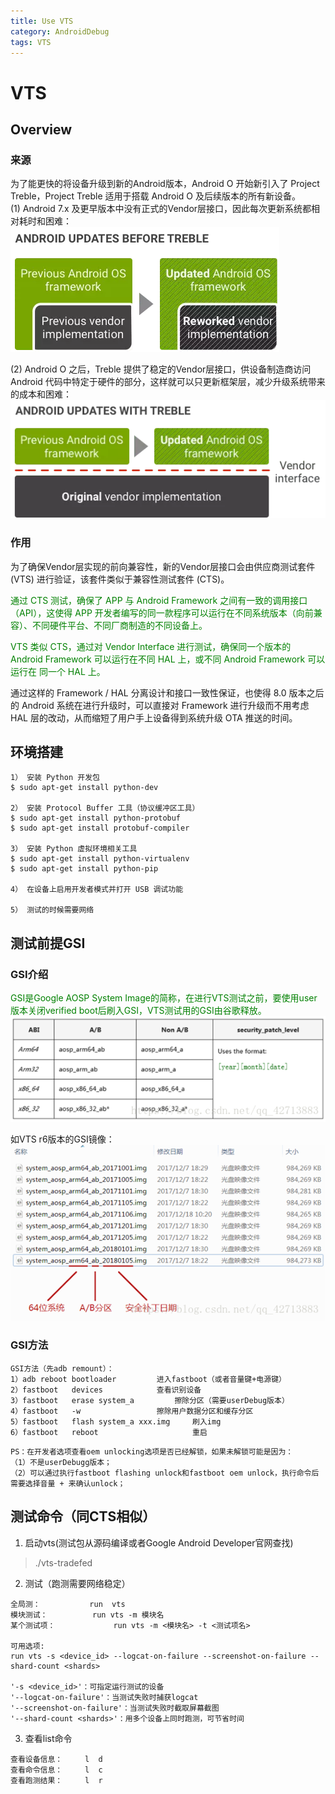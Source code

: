 ```yaml
---
title: Use VTS
category: AndroidDebug
tags: VTS
---
```


VTS
===

## Overview
### 来源
为了能更快的将设备升级到新的Android版本，Android O 开始新引入了 Project Treble，Project Treble 适用于搭载 Android O 及后续版本的所有新设备。  
(1) Android 7.x 及更早版本中没有正式的Vendor层接口，因此每次更新系统都相对耗时和困难：  
<img src="debugImage/VTS1.png"></img>

(2) Android O 之后，Treble 提供了稳定的Vendor层接口，供设备制造商访问 Android 代码中特定于硬件的部分，这样就可以只更新框架层，减少升级系统带来的成本和困难：
<img src="debugImage/VTS2.png"></img>

### 作用
为了确保Vendor层实现的前向兼容性，新的Vendor层接口会由供应商测试套件 (VTS) 进行验证，该套件类似于兼容性测试套件 (CTS)。  

<font color=green>通过 CTS 测试，确保了 APP 与 Android Framework 之间有一致的调用接口（API），这使得 APP 开发者编写的同一款程序可以运行在不同系统版本（向前兼容）、不同硬件平台、不同厂商制造的不同设备上。 

VTS 类似 CTS，通过对 Vendor Interface 进行测试，确保同一个版本的 Android Framework 可以运行在不同 HAL 上，或不同 Android Framework 可以运行在 同一个 HAL 上。</font>  

通过这样的 Framework / HAL 分离设计和接口一致性保证，也使得 8.0 版本之后的 Android 系统在进行升级时，可以直接对 Framework 进行升级而不用考虑 HAL 层的改动，从而缩短了用户手上设备得到系统升级 OTA 推送的时间。 

## 环境搭建
```
1） 安装 Python 开发包
$ sudo apt-get install python-dev

2） 安装 Protocol Buffer 工具（协议缓冲区工具）
$ sudo apt-get install python-protobuf
$ sudo apt-get install protobuf-compiler

3） 安装 Python 虚拟环境相关工具
$ sudo apt-get install python-virtualenv
$ sudo apt-get install python-pip

4） 在设备上启用开发者模式并打开 USB 调试功能 

5） 测试的时候需要网络
```

## 测试前提GSI
### GSI介绍
<font color=green>GSI是Google AOSP System Image的简称，在进行VTS测试之前，要使用user版本关闭verified boot后刷入GSI，VTS测试用的GSI由谷歌释放。</font>
<img src="debugImage/VTS3.png"></img>

如VTS r6版本的GSI镜像：
<img src="debugImage/VTS4.png"></img>

### GSI方法
```
GSI方法（先adb remount）：
1）adb reboot bootloader  		进入fastboot（或者音量键+电源键）
2）fastboot   devices  			查看识别设备 
3）fastboot   erase system_a  		擦除分区（需要userDebug版本）
4）fastboot   -w					擦除用户数据分区和缓存分区
5）fastboot   flash system_a xxx.img		刷入img
6）fastboot   reboot						重启
```
```
PS：在开发者选项查看oem unlocking选项是否已经解锁，如果未解锁可能是因为：
（1）不是userDebugg版本；	
（2）可以通过执行fastboot flashing unlock和fastboot oem unlock，执行命令后需要选择音量 + 来确认unlock；
```

## 测试命令（同CTS相似）
1. 启动vts(测试包从源码编译或者Google Android Developer官网查找)
> ./vts-tradefed

2. 测试（跑测需要网络稳定）
```
全局测：  		   run  vts
模块测试： 		   run vts -m 模块名
某个测试项：	           run vts -m <模块名> -t <测试项名>

可用选项:
run vts -s <device_id> --logcat-on-failure --screenshot-on-failure --shard-count <shards>

'-s <device_id>'：可指定运行测试的设备
'--logcat-on-failure'：当测试失败时捕获logcat
'--screenshot-on-failure'：当测试失败时截取屏幕截图
'--shard-count <shards>'：用多个设备上同时跑测，可节省时间
```

3. 查看list命令
```
查看设备信息：		l  d
查看命令信息：		l  c
查看跑测结果：		l  r
```